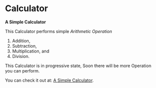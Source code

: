 # Calculator
**A Simple Calculator**

This Calculator performs simple *Arithmetic Operation*

1. Addition,
2. Subtraction,
3. Multiplication, and
4. Division.

This Calculator is in progressive state,
Soon there will be more Operation you can perform.

You can check it out at: [A Simple Calculator](ghanshyam89.github.io/Calculator/).
